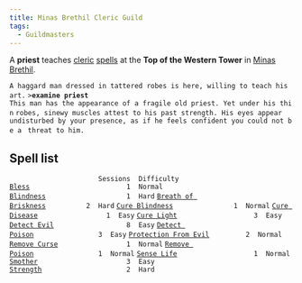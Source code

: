 ```yaml
---
title: Minas Brethil Cleric Guild
tags:
  - Guildmasters
---
```

A **priest** teaches [cleric](cleric "wikilink")
[spells](spell "wikilink") at the **Top of the Western Tower** in [Minas
Brethil](Minas_Brethil "wikilink").

`A haggard man dressed in tattered robes is here, willing to teach his art.`
`>`**`examine priest`**
`This man has the appearance of a fragile old priest. Yet under his thin`
`robes, sinewy muscles attest to his past strength. His eyes appear `
`undisturbed by your presence, as if he feels confident you could not be a `
`threat to him.`

## Spell list

`                      Sessions  Difficulty`
[`Bless`](Bless "wikilink")`                        1  Normal`
[`Blindness`](Blindness "wikilink")`                    1  Hard`
[`Breath of Briskness`](Breath_of_Briskness "wikilink")`          2  Hard`
[`Cure Blindness`](Cure_Blindness "wikilink")`               1  Normal`
[`Cure Disease`](Cure_Disease "wikilink")`                 1  Easy`
[`Cure Light`](Cure_Light "wikilink")`                   3  Easy`
[`Detect Evil`](Detect_Evil "wikilink")`                  8  Easy`
[`Detect Poison`](Detect_Poison "wikilink")`                3  Easy`
[`Protection From Evil`](Protection_From_Evil "wikilink")`         2  Normal`
[`Remove Curse`](Remove_Curse "wikilink")`                 1  Normal`
[`Remove Poison`](Remove_Poison "wikilink")`                1  Normal`
[`Sense Life`](Sense_Life "wikilink")`                   1  Normal`
[`Smother`](Smother "wikilink")`                      3  Easy`
[`Strength`](Strength_Spell "wikilink")`                     2  Hard`
